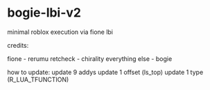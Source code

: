# bogie-lbi-v2

minimal roblox execution via fione lbi

credits:

  fione - rerumu
  retcheck - chirality
  everything else - bogie
  
  how to update:
    update 9 addys
    update 1 offset (ls_top)
    update 1 type (R_LUA_TFUNCTION)
